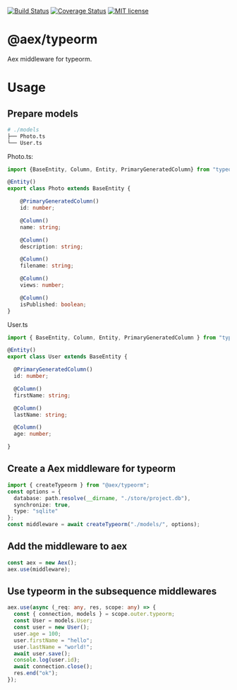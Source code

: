 [![Build Status](https://travis-ci.org/aex-ts-node/orm-typeorm.svg?branch=master)](https://travis-ci.org/aex-ts-node/orm-typeorm.svg?branch=master)
[![Coverage Status](https://coveralls.io/repos/github/aex-ts-node/orm-typeorm/badge.svg?branch=master)](https://coveralls.io/github/aex-ts-node/orm-typeorm?branch=master)
[![MIT license](http://img.shields.io/badge/license-MIT-brightgreen.svg)](http://opensource.org/licenses/MIT)

# @aex/typeorm

Aex middleware for typeorm.

# Usage

## Prepare models

```sh
# ./models
├── Photo.ts
└── User.ts
```
Photo.ts: 
```ts
import {BaseEntity, Column, Entity, PrimaryGeneratedColumn} from "typeorm";

@Entity()
export class Photo extends BaseEntity {

    @PrimaryGeneratedColumn()
    id: number;

    @Column()
    name: string;

    @Column()
    description: string;

    @Column()
    filename: string;

    @Column()
    views: number;

    @Column()
    isPublished: boolean;
}
```

User.ts
```ts
import { BaseEntity, Column, Entity, PrimaryGeneratedColumn } from "typeorm";

@Entity()
export class User extends BaseEntity {

  @PrimaryGeneratedColumn()
  id: number;

  @Column()
  firstName: string;

  @Column()
  lastName: string;

  @Column()
  age: number;

}
```

## Create a Aex middleware for typeorm

```ts
import { createTypeorm } from "@aex/typeorm";
const options = {
  database: path.resolve(__dirname, "./store/project.db"),
  synchronize: true,
  type: "sqlite"
};
const middleware = await createTypeorm("./models/", options);
```

## Add the middleware to aex

```ts
const aex = new Aex();
aex.use(middleware);
```

## Use typeorm in the subsequence middlewares

```ts
aex.use(async (_req: any, res, scope: any) => {
  const { connection, models } = scope.outer.typeorm;
  const User = models.User;
  const user = new User();
  user.age = 100;
  user.firstName = "hello";
  user.lastName = "world!";
  await user.save();
  console.log(user.id);
  await connection.close();
  res.end("ok");
});
```
